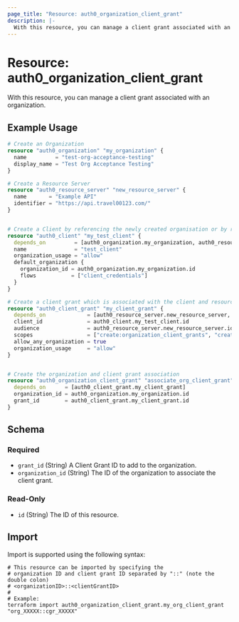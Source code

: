 ```yaml
---
page_title: "Resource: auth0_organization_client_grant"
description: |-
  With this resource, you can manage a client grant associated with an organization.
---
```


# Resource: auth0_organization_client_grant

With this resource, you can manage a client grant associated with an organization.

## Example Usage

```terraform
# Create an Organization
resource "auth0_organization" "my_organization" {
  name         = "test-org-acceptance-testing"
  display_name = "Test Org Acceptance Testing"
}

# Create a Resource Server
resource "auth0_resource_server" "new_resource_server" {
  name       = "Example API"
  identifier = "https://api.travel00123.com/"
}


# Create a Client by referencing the newly created organisation or by reference an existing one.
resource "auth0_client" "my_test_client" {
  depends_on         = [auth0_organization.my_organization, auth0_resource_server.new_resource_server]
  name               = "test_client"
  organization_usage = "allow"
  default_organization {
    organization_id = auth0_organization.my_organization.id
    flows           = ["client_credentials"]
  }
}

# Create a client grant which is associated with the client and resource server.
resource "auth0_client_grant" "my_client_grant" {
  depends_on             = [auth0_resource_server.new_resource_server, auth0_client.my_test_client]
  client_id              = auth0_client.my_test_client.id
  audience               = auth0_resource_server.new_resource_server.identifier
  scopes                 = ["create:organization_client_grants", "create:resource"]
  allow_any_organization = true
  organization_usage     = "allow"
}


# Create the organization and client grant association
resource "auth0_organization_client_grant" "associate_org_client_grant" {
  depends_on      = [auth0_client_grant.my_client_grant]
  organization_id = auth0_organization.my_organization.id
  grant_id        = auth0_client_grant.my_client_grant.id
}
```

<!-- schema generated by tfplugindocs -->
## Schema

### Required

- `grant_id` (String) A Client Grant ID to add to the organization.
- `organization_id` (String) The ID of the organization to associate the client grant.

### Read-Only

- `id` (String) The ID of this resource.

## Import

Import is supported using the following syntax:

```shell
# This resource can be imported by specifying the
# organization ID and client grant ID separated by "::" (note the double colon)
# <organizationID>::<clientGrantID>
#
# Example:
terraform import auth0_organization_client_grant.my_org_client_grant "org_XXXXX::cgr_XXXXX"
```

